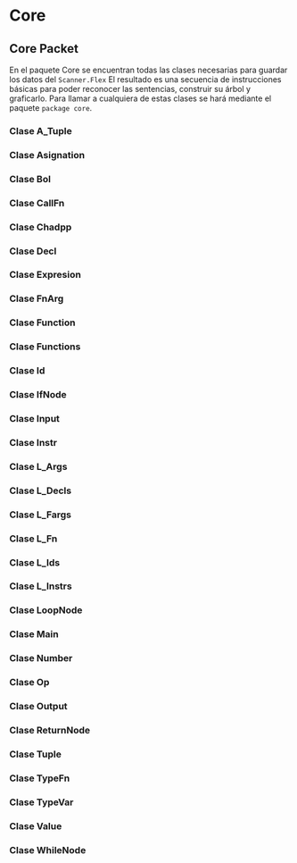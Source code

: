 # Core

## Core Packet

En el paquete Core se encuentran todas las clases necesarias para guardar los datos del `Scanner.Flex`
El resultado es una secuencia de instrucciones básicas para poder reconocer las sentencias, construir su árbol y graficarlo.
Para llamar a cualquiera de estas clases se hará mediante el paquete `package core`.

### Clase A_Tuple

### Clase Asignation

### Clase Bol


### Clase CallFn

### Clase Chadpp

### Clase Decl

### Clase Expresion

### Clase FnArg

### Clase Function

### Clase Functions

### Clase Id

### Clase IfNode

### Clase Input

### Clase Instr

### Clase L_Args

### Clase L_Decls

### Clase L_Fargs

### Clase L_Fn

### Clase L_Ids

### Clase L_Instrs

### Clase LoopNode

### Clase Main

### Clase Number

### Clase Op

### Clase Output

### Clase ReturnNode

### Clase Tuple

### Clase TypeFn

### Clase TypeVar

### Clase Value

### Clase WhileNode

